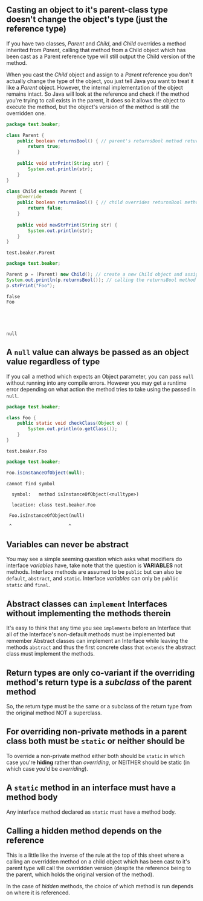 ## Casting an object to it's parent-class type doesn't change the object's type (just the reference type)
If you have two classes, *Parent* and *Child*, and *Child* overrides a method inherited from *Parent*, calling that method from a Child object which has been cast as a Parent reference type will still output the Child version of the method.

When you cast the *Child* object and assign to a *Parent* reference you don't actually change the type of the object, you just tell Java you want to treat it like a *Parent* object. However, the internal implementation of the object remains intact. So Java will look at the reference and check if the method you're trying to call exists in the parent, it does so it allows the object to execute the method, but the object's version of the method is still the overridden one.


```Java
package test.beaker;

class Parent {
    public boolean returnsBool() { // parent's returnsBool method returns 'true'
        return true;
    }
    
    public void strPrint(String str) {
        System.out.println(str);
    }
}

class Child extends Parent {
    @Override
    public boolean returnsBool() { // child overrides returnsBool method to return false
        return false;
    }
    
    public void newStrPrint(String str) {
        System.out.println(str);
    }
}
```




    test.beaker.Parent




```Java
package test.beaker;

Parent p = (Parent) new Child(); // create a new Child object and assign it to a Parent type reference
System.out.println(p.returnsBool()); // calling the returnsBool method calls the Child class' overridden version despite the reference being of type Parent
p.strPrint("Foo");
```

    false
    Foo





    null



## A `null` value can always be passed as an object value regardless of type
If you call a method which expects an Object parameter, you can pass `null` without running into any compile errors. However you may get a runtime error depending on what action the method tries to take using the passed in `null`.


```Java
package test.beaker;

class Foo {
    public static void checkClass(Object o) {
        System.out.println(o.getClass());
    }
}
```




    test.beaker.Foo




```Java
package test.beaker;

Foo.isInstanceOfObject(null);
```


    cannot find symbol

      symbol:   method isInstanceOfObject(<nulltype>)

      location: class test.beaker.Foo

     Foo.isInstanceOfObject(null)

     ^                     ^       


## Variables can never be abstract
You may see a simple seeming question which asks what modifiers do interface *variables* have, take note that the question is __VARIABLES__ not methods. Interface methods are assumed to be `public` but can also be `default`, `abstract`, and `static`. Interface *variables* can only be `public static` and `final`.

## Abstract classes can `implement` Interfaces without implementing the methods therein
It's easy to think that any time you see `implements` before an Interface that all of the Interface's non-default methods must be implemented but remember Abstract classes can implement an Interface while leaving the methods `abstract` and thus the first concrete class that `extends` the abstract class must implement the methods.

## Return types are only co-variant if the overriding method's return type is a *subclass* of the parent method
So, the return type must be the same or a subclass of the return type from the original method NOT a superclass.

## For overriding non-private methods in a parent class both must be `static` or neither should be
To override a non-private method either both should be `static` in which case you're __hiding__ rather than *overriding*, or NEITHER should be static (in which case you'd be *overriding*).

## A `static` method in an interface must have a method body
Any interface method declared as `static` must have a method body.

## Calling a hidden method depends on the reference
This is a little like the inverse of the rule at the top of this sheet where a calling an overridden method on a child object which has been cast to it's parent type will call the overridden version (despite the reference being to the parent, which holds the original version of the method).

In the case of *hidden* methods, the choice of which method is run depends on where it is referenced.


```Java

```
